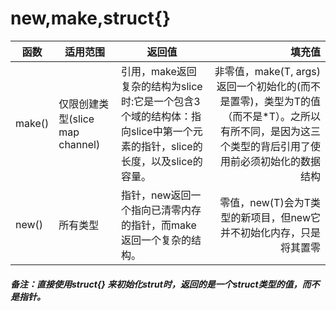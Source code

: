 # new,make,struct{}

| 函数  | 适用范围 | 返回值 | 填充值  |
|-------|---|-----------|-------:|
| make()  | 仅限创建类型(slice map channel) | 引用，make返回复杂的结构为slice时:它是一个包含3个域的结构体：指向slice中第一个元素的指针，slice的长度，以及slice的容量。     | 非零值，make(T, args)返回一个初始化的(而不是置零)，类型为T的值（而不是*T）。之所以有所不同，是因为这三个类型的背后引用了使用前必须初始化的数据结构 |
| new() | 所有类型  | 指针，new返回一个指向已清零内存的指针，而make返回一个复杂的结构。      | 零值，new(T)会为T类型的新项目，但new它并不初始化内存，只是将其置零   |


##### 备注：直接使用struct{} 来初始化strut时，返回的是一个struct类型的值，而不是指针。